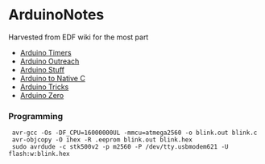 # ArduinoNotes

Harvested from EDF wiki for the most part

* [Arduino Timers](ArduinoTimers.md)
* [Arduino Outreach](ArduinoOutreach.md)
* [Arduino Stuff](ArudinoStuff.md)
* [Arduino to Native C](ArduinoToNativeC.md)
* [Arduino Tricks](ArduinoTricks.md)
* [Arduino Zero](ArduinoZero.md)


### Programming

```
 avr-gcc -Os -DF_CPU=16000000UL -mmcu=atmega2560 -o blink.out blink.c
 avr-objcopy -O ihex -R .eeprom blink.out blink.hex
 sudo avrdude -c stk500v2 -p m2560 -P /dev/tty.usbmodem621 -U flash:w:blink.hex

```
